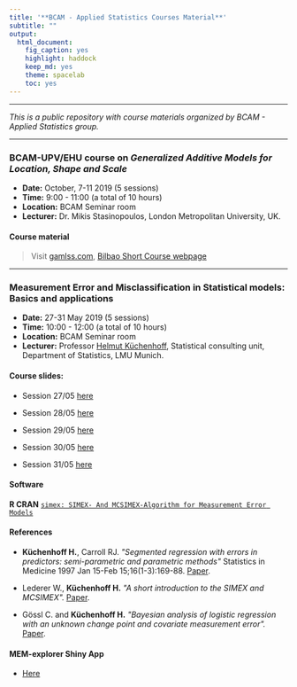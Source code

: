 ```yaml
---
title: '**BCAM - Applied Statistics Courses Material**'
subtitle: ""
output:
  html_document:
    fig_caption: yes
    highlight: haddock
    keep_md: yes
    theme: spacelab
    toc: yes
---
```



------------------------

*This is a public repository with course materials organized by BCAM - Applied Statistics group.*

-----------------------

### BCAM-UPV/EHU course on _Generalized Additive Models for Location, Shape and Scale_

* **Date:** October, 7-11 2019 (5 sessions)
* **Time:** 9:00 - 11:00 (a total of 10 hours) 
* **Location:** BCAM Seminar room
* **Lecturer:** Dr. Mikis Stasinopoulos, London Metropolitan University, UK.

#### Course material

> Visit [gamlss.com](https://www.gamlss.com/), [Bilbao Short Course webpage](https://www.gamlss.com/short-courses-and-talks/)

-----------------------

### Measurement Error and Misclassification in Statistical models: Basics and applications

* **Date:** 27-31 May 2019 (5 sessions)
* **Time:** 10:00 - 12:00 (a total of 10 hours) 
* **Location:** BCAM Seminar room
* **Lecturer:** Professor [Helmut Küchenhoff](mailto:hkuchenhoff@bcamath.org), Statistical consulting unit, Department of Statistics, LMU Munich.

#### Course slides:

- Session 27/05 [here](material/ME_HK_2705.pdf)

- Session 28/05 [here](material/ME_HK_2805.pdf)

- Session 29/05 [here](material/ME_HK_2905.pdf)

- Session 30/05 [here](material/ME_HK_305.pdf)

- Session 31/05 [here](material/ME_HK_3105.pdf)

#### Software

**R CRAN** [`simex: SIMEX- And MCSIMEX-Algorithm for Measurement Error Models`](https://cran.r-project.org/web/packages/simex/index.html)


#### References

+ **Küchenhoff H.**, Carroll RJ. _"Segmented regression with errors in predictors: semi-parametric and parametric methods"_ Statistics in Medicine 1997 Jan 15-Feb 15;16(1-3):169-88. [Paper](material/HK_Carroll_1997.pdf).

+ Lederer W., **Küchenhoff H.** _"A short introduction to the SIMEX and MCSIMEX"._ [Paper](material/Lederer_HK_2006.pdf).

+ Gössl C. and **Küchenhoff H.** _"Bayesian analysis of logistic regression with an unknown change point and covariate measurement error"._ [Paper](material/Goessl_HK_2001.pdf).


#### MEM-explorer Shiny App

 + [Here](https://idaejin.shinyapps.io/MEM-Explorer/)

